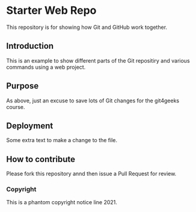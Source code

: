# Starter Web Repo

This repository is for showing how Git and GitHub work together.

## Introduction

This is an example to show different parts of the Git repositiry and various commands using a web project.

## Purpose

As above, just an excuse to save lots of Git changes for the git4geeks course.

## Deployment

Some extra text to make a change to the file.

## How to contribute

Please fork this repository annd then issue a Pull Request for review.

### Copyright

This is a phantom copyright notice line 2021.
